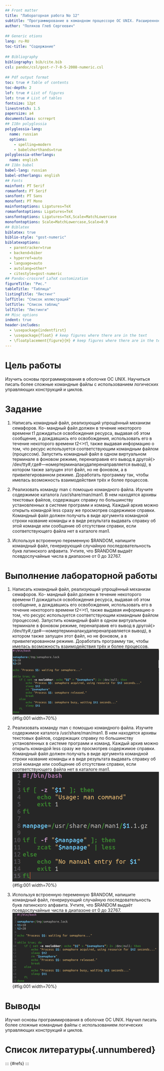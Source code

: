```yaml
---
## Front matter
title: "Лабораторная работа No 12"
subtitle: "Программирование в командном процессоре ОС UNIX. Расширенное программирование"
author: "Поляков Глеб Сергеевич"

## Generic otions
lang: ru-RU
toc-title: "Содержание"

## Bibliography
bibliography: bib/cite.bib
csl: pandoc/csl/gost-r-7-0-5-2008-numeric.csl

## Pdf output format
toc: true # Table of contents
toc-depth: 2
lof: true # List of figures
lot: true # List of tables
fontsize: 12pt
linestretch: 1.5
papersize: a4
documentclass: scrreprt
## I18n polyglossia
polyglossia-lang:
  name: russian
  options:
	- spelling=modern
	- babelshorthands=true
polyglossia-otherlangs:
  name: english
## I18n babel
babel-lang: russian
babel-otherlangs: english
## Fonts
mainfont: PT Serif
romanfont: PT Serif
sansfont: PT Sans
monofont: PT Mono
mainfontoptions: Ligatures=TeX
romanfontoptions: Ligatures=TeX
sansfontoptions: Ligatures=TeX,Scale=MatchLowercase
monofontoptions: Scale=MatchLowercase,Scale=0.9
## Biblatex
biblatex: true
biblio-style: "gost-numeric"
biblatexoptions:
  - parentracker=true
  - backend=biber
  - hyperref=auto
  - language=auto
  - autolang=other*
  - citestyle=gost-numeric
## Pandoc-crossref LaTeX customization
figureTitle: "Рис."
tableTitle: "Таблица"
listingTitle: "Листинг"
lofTitle: "Список иллюстраций"
lotTitle: "Список таблиц"
lolTitle: "Листинги"
## Misc options
indent: true
header-includes:
  - \usepackage{indentfirst}
  - \usepackage{float} # keep figures where there are in the text
  - \floatplacement{figure}{H} # keep figures where there are in the text
---
```


# Цель работы

Изучить основы программирования в оболочке ОС UNIX. Научиться писать более сложные командные файлы с использованием логических управляющих конструкций и циклов.

# Задание

1. Написать командный файл, реализующий упрощённый механизм семафоров. Ко- мандный файл должен в течение некоторого времени t1 дожидаться освобождения ресурса, выдавая об этом сообщение, а дождавшись его освобождения, использовать его в течение некоторого времени t2<>t1, также выдавая информацию о том, что ресурс используется соответствующим командным файлом (процессом). Запустить командный файл в одном виртуальном терминале в фоновом режиме, перенаправив его вывод в другой(> /dev/tty#,где#—номертерминалакудаперенаправляется вывод), в котором также запущен этот файл, но не фоновом, а в привилегированном режиме. Доработать программу так, чтобы имелась возможность взаимодействия трёх и более процессов.

2. Реализовать команду man с помощью командного файла. Изучите содержимое каталога /usr/share/man/man1. В нем находятся архивы текстовых файлов, содержащих справку по большинству установленных в системе программ и команд. Каждый архив можно открыть командой less сразу же просмотрев содержимое справки. Командный файл должен получать в виде аргумента командной строки название команды и в виде результата выдавать справку об этой команде или сообщение об отсутствии справки, если соответствующего файла нет в каталоге man1.

3. Используя встроенную переменную \$RANDOM, напишите командный файл, генерирующий случайную последовательность букв латинского алфавита. Учтите, что $RANDOM выдаёт псевдослучайные числа в диапазоне от 0 до 32767.

# Выполнение лабораторной работы

1. Написать командный файл, реализующий упрощённый механизм семафоров. Ко- мандный файл должен в течение некоторого времени t1 дожидаться освобождения ресурса, выдавая об этом сообщение, а дождавшись его освобождения, использовать его в течение некоторого времени t2<>t1, также выдавая информацию о том, что ресурс используется соответствующим командным файлом (процессом). Запустить командный файл в одном виртуальном терминале в фоновом режиме, перенаправив его вывод в другой(> /dev/tty#,где#—номертерминалакудаперенаправляется вывод), в котором также запущен этот файл, но не фоновом, а в привилегированном режиме. Доработать программу так, чтобы имелась возможность взаимодействия трёх и более процессов.
	![Название рисунка](image/image_1.png){#fig:001 width=70%}

2. Реализовать команду man с помощью командного файла. Изучите содержимое каталога /usr/share/man/man1. В нем находятся архивы текстовых файлов, содержащих справку по большинству установленных в системе программ и команд. Каждый архив можно открыть командой less сразу же просмотрев содержимое справки. Командный файл должен получать в виде аргумента командной строки название команды и в виде результата выдавать справку об этой команде или сообщение об отсутствии справки, если соответствующего файла нет в каталоге man1.
	![Название рисунка](image/image_2.png){#fig:001 width=70%}

3. Используя встроенную переменную \$RANDOM, напишите командный файл, генерирующий случайную последовательность букв латинского алфавита. Учтите, что $RANDOM выдаёт псевдослучайные числа в диапазоне от 0 до 32767.
	![Название рисунка](image/image_3.png){#fig:001 width=70%}

# Выводы

Изучил основы программирования в оболочке ОС UNIX. Научил писать более сложные командные файлы с использованием логических управляющих конструкций и циклов.

# Список литературы{.unnumbered}

::: {#refs}
:::
